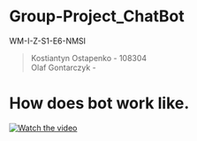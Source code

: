 # Group-Project_ChatBot
WM-I-Z-S1-E6-NMSI
> Kostiantyn Ostapenko - 108304  
> Olaf Gontarczyk - 
# How does bot work like.
[![Watch the video](https://img.youtube.com/vi/gKW2sNBr7PE/maxresdefault.jpg)](https://www.youtube.com/watch?v=gKW2sNBr7PE&feature=youtu.be)
